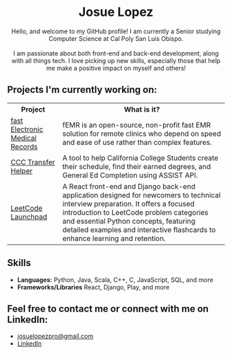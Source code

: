 <div align="center">
  <h1>Josue Lopez</h1>
</div>

<p align="center">
  Hello, and welcome to my GitHub profile! I am currently a Senior studying Computer Science at Cal Poly San Luis Obispo.
  <br><br>
   I am passionate about both front-end and back-end development, along with all things tech. I love picking up new skills, especially those that help me make a positive impact on myself and others!
</p>

## Projects I'm currently working on:

<table>
  <tr>
    <th>Project</th>
    <th>What is it?</th>
  </tr>
  <tr>
    <td><a href="https://github.com/FEMR/femr">fast Electronic Medical Records</a></td>
    <td>fEMR is an open-source, non-profit fast EMR solution for remote clinics who depend on speed and ease of use rather than complex features.</td>
  </tr>
  <tr>
    <td><a href="https://github.com/Castro19/ccc-transfer-helper">CCC Transfer Helper</a></td>
    <td>A tool to help California College Students create their schedule, find their earned degrees, and General Ed Completion using ASSIST API.</td>
  </tr>
  <tr>
    <td><a href="https://github.com/JLpro-cd/LeetCode-Launchpad">LeetCode Launchpad</a></td>
    <td>A React front-end and Django back-end application designed for newcomers to technical interview preparation. It offers a focused introduction to LeetCode problem categories and essential Python concepts, featuring detailed examples and interactive flashcards to enhance learning and retention.</td>
  </tr>
</table>

## Skills
- **Languages:** Python, Java, Scala, C++, C, JavaScript, SQL, and more
- **Frameworks/Libraries** React, Django, Play, and more

## Feel free to contact me or connect with me on LinkedIn:
- josuelopezpro@gmail.com
- [LinkedIn](https://www.linkedin.com/in/josuelopezpro/)
